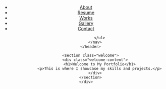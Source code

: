 <!DOCTYPE html>
<html lang="en">
<head>
    <meta charset="UTF-8">
    <meta name="viewport" content="width=device-width, initial-scale=1.0">
    <link rel="stylesheet" href="styles.css"> <!-- Link to your CSS file for styling -->
    <script src="js/script.js" defer></script>
    <title>Your Name - Welcome</title>
</head>
<body>
    <div class="welcome-container">
        <header>
            <nav>
                <ul>
                    <li><a href="about.html">About</a></li>
                    <li><a href="resume.html">Resume</a></li>
                    <li><a href="works.html">Works</a></li>
                    <li><a href="gallery.html">Gallery</a></li>
                    <li><a href="contact.html">Contact</a></li>

                </ul>
            </nav>
        </header>

        <section class="welcome">
            <div class="welcome-content">
                <h1>Welcome to My Portfolio</h1>
                <p>This is where I showcase my skills and projects.</p>
            </div>
        </section>
    </div>
</body>
</html>
